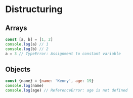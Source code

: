 # Distructuring

## Arrays

```js
const [a, b] = [1, 2]
console.log(a) // 1
console.log(b) // 2
a = 3 // TypeError: Assignment to constant variable
```

## Objects

```js
const {name} = {name: 'Kenny', age: 19}
console.log(name)
console.log(age) // ReferenceError: age is not defined
```

